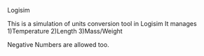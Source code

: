 Logisim

This is a simulation of units conversion tool in Logisim It manages 1)Temperature 2)Length 3)Mass/Weight

Negative Numbers are allowed too.
